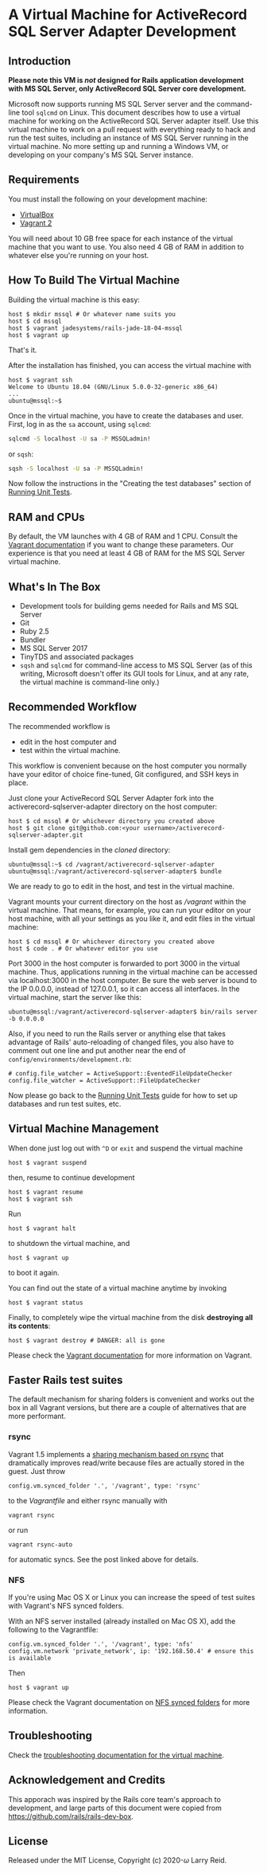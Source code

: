 # A Virtual Machine for ActiveRecord SQL Server Adapter Development

## Introduction

**Please note this VM is _not_ designed for Rails application development with MS SQL Server, only ActiveRecord SQL Server core development.**

Microsoft now supports running MS SQL Server server and the command-line tool `sqlcmd` on Linux. This document describes how to use a virtual machine for working on the ActiveRecord SQL Server adapter itself. Use this virtual machine to work on a pull request with everything ready to hack and run the test suites, including an instance of MS SQL Server running in the virtual machine. No more setting up and running a Windows VM, or developing on your company's MS SQL Server instance.

## Requirements

You must install the following on your development machine:

* [VirtualBox](https://www.virtualbox.org)
* [Vagrant 2](http://vagrantup.com)

You will need about 10 GB free space for each instance of the virtual machine that you want to use. You also need 4 GB of RAM in addition to whatever else you're running on your host.

## How To Build The Virtual Machine

Building the virtual machine is this easy:

    host $ mkdir mssql # Or whatever name suits you
    host $ cd mssql
    host $ vagrant jadesystems/rails-jade-18-04-mssql
    host $ vagrant up

That's it.

After the installation has finished, you can access the virtual machine with

    host $ vagrant ssh
    Welcome to Ubuntu 18.04 (GNU/Linux 5.0.0-32-generic x86_64)
    ...
    ubuntu@mssql:~$

Once in the virtual machine, you have to create the databases and user. First, log in as the `sa` account, using `sqlcmd`:

```bash
sqlcmd -S localhost -U sa -P MSSQLadmin!
```

or `sqsh`:

```bash
sqsh -S localhost -U sa -P MSSQLadmin!
```

Now follow the instructions in the "Creating the test databases" section of [Running Unit Tests](/RUNNING_UNIT_TESTS.md).

## RAM and CPUs

By default, the VM launches with 4 GB of RAM and 1 CPU. Consult the [Vagrant documentation](http://docs.vagrantup.com/v2/) if you want to change these parameters. Our experience is that you need at least 4 GB of RAM for the MS SQL Server virtual machine.

## What's In The Box

* Development tools for building gems needed for Rails and MS SQL Server
* Git
* Ruby 2.5
* Bundler
* MS SQL Server 2017
* TinyTDS and associated packages
* `sqsh` and `sqlcmd` for command-line access to MS SQL Server (as of this writing, Microsoft doesn't offer its GUI tools for Linux, and at any rate, the virtual machine is command-line only.)

## Recommended Workflow

The recommended workflow is

* edit in the host computer and
* test within the virtual machine.

This workflow is convenient because on the host computer you normally have your editor of choice fine-tuned, Git configured, and SSH keys in place.

Just clone your ActiveRecord SQL Server Adapter fork into the activerecord-sqlserver-adapter directory on the host computer:

    host $ cd mssql # Or whichever directory you created above
    host $ git clone git@github.com:<your username>/activerecord-sqlserver-adapter.git

Install gem dependencies in the _cloned_ directory:

    ubuntu@mssql:~$ cd /vagrant/activerecord-sqlserver-adapter
    ubuntu@mssql:/vagrant/activerecord-sqlserver-adapter$ bundle

We are ready to go to edit in the host, and test in the virtual machine.

Vagrant mounts your current directory on the host as _/vagrant_ within the virtual machine. That means, for example, you can run your editor on your host machine, with all your settings as you like it, and edit files in the virtual machine:

    host $ cd mssql # Or whichever directory you created above
    host $ code . # Or whatever editor you use

Port 3000 in the host computer is forwarded to port 3000 in the virtual machine. Thus, applications running in the virtual machine can be accessed via localhost:3000 in the host computer. Be sure the web server is bound to the IP 0.0.0.0, instead of 127.0.0.1, so it can access all interfaces. In the virtual machine, start the server like this:

    ubuntu@mssql:/vagrant/activerecord-sqlserver-adapter$ bin/rails server -b 0.0.0.0

Also, if you need to run the Rails server or anything else that takes advantage of Rails' auto-reloading of changed files, you also have to comment out one line and put another near the end of `config/environments/development.rb`:

    # config.file_watcher = ActiveSupport::EventedFileUpdateChecker
    config.file_watcher = ActiveSupport::FileUpdateChecker

Now please go back to the [Running Unit Tests](/RUNNING_UNIT_TESTS.md) guide for how to set up databases and run test suites, etc.

## Virtual Machine Management

When done just log out with `^D` or `exit` and suspend the virtual machine

    host $ vagrant suspend

then, resume to continue development

    host $ vagrant resume
    host $ vagrant ssh

Run

    host $ vagrant halt

to shutdown the virtual machine, and

    host $ vagrant up

to boot it again.

You can find out the state of a virtual machine anytime by invoking

    host $ vagrant status

Finally, to completely wipe the virtual machine from the disk **destroying all its contents**:

    host $ vagrant destroy # DANGER: all is gone

Please check the [Vagrant documentation](http://docs.vagrantup.com/v2/) for more information on Vagrant.

## Faster Rails test suites

The default mechanism for sharing folders is convenient and works out the box in
all Vagrant versions, but there are a couple of alternatives that are more
performant.

### rsync

Vagrant 1.5 implements a [sharing mechanism based on rsync](https://www.vagrantup.com/blog/feature-preview-vagrant-1-5-rsync.html)
that dramatically improves read/write because files are actually stored in the
guest. Just throw

    config.vm.synced_folder '.', '/vagrant', type: 'rsync'

to the _Vagrantfile_ and either rsync manually with

    vagrant rsync

or run

    vagrant rsync-auto

for automatic syncs. See the post linked above for details.

### NFS

If you're using Mac OS X or Linux you can increase the speed of test suites with Vagrant's NFS synced folders.

With an NFS server installed (already installed on Mac OS X), add the following to the Vagrantfile:

    config.vm.synced_folder '.', '/vagrant', type: 'nfs'
    config.vm.network 'private_network', ip: '192.168.50.4' # ensure this is available

Then

    host $ vagrant up

Please check the Vagrant documentation on [NFS synced folders](http://docs.vagrantup.com/v2/synced-folders/nfs.html) for more information.

## Troubleshooting

Check the [troubleshooting documentation for the virtual machine](https://github.com/lcreid/rails-5-jade#troubleshooting).

## Acknowledgement and Credits

This apporach was inspired by the Rails core team's approach to development, and large parts of this document were copied from https://github.com/rails/rails-dev-box.

## License

Released under the MIT License, Copyright (c) 2020-<i>ω</i> Larry Reid.
